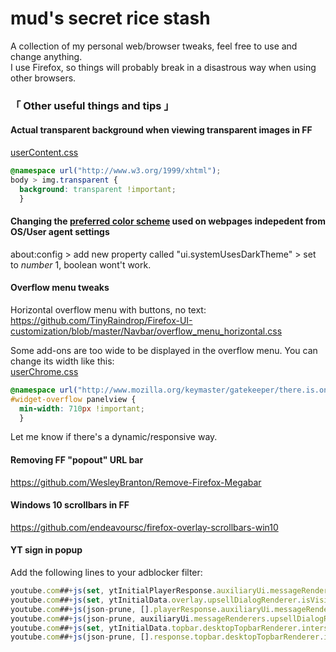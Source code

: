 # mud's secret rice stash

A collection of my personal web/browser tweaks, feel free to use and change anything.<br>
I use Firefox, so things will probably break in a disastrous way when using other browsers.

### 「 Other useful things and tips 」

#### Actual transparent background when viewing transparent images in FF
[userContent.css](http://kb.mozillazine.org/index.php?title=UserContent.css)
```css
@namespace url("http://www.w3.org/1999/xhtml");
body > img.transparent { 
  background: transparent !important;
  }
```

#### Changing the [preferred color scheme](https://developer.mozilla.org/en-US/docs/Web/CSS/@media/prefers-color-scheme) used on webpages indepedent from OS/User agent settings
about:config > add new property called "ui.systemUsesDarkTheme" > set to *number* 1, boolean wont't work.

#### Overflow menu tweaks
Horizontal overflow menu with buttons, no text:<br>
https://github.com/TinyRaindrop/Firefox-UI-customization/blob/master/Navbar/overflow_menu_horizontal.css<br>

Some add-ons are too wide to be displayed in the overflow menu. You can change its width like this:<br>
[userChrome.css](https://www.userchrome.org/how-create-userchrome-css.html)
```css
@namespace url("http://www.mozilla.org/keymaster/gatekeeper/there.is.only.xul");
#widget-overflow panelview {
  min-width: 710px !important;
  }
```
Let me know if there's a dynamic/responsive way.

#### Removing FF "popout" URL bar
https://github.com/WesleyBranton/Remove-Firefox-Megabar

#### Windows 10 scrollbars in FF
https://github.com/endeavoursc/firefox-overlay-scrollbars-win10

#### YT sign in popup
Add the following lines to your adblocker filter:
```js
youtube.com##+js(set, ytInitialPlayerResponse.auxiliaryUi.messageRenderers.upsellDialogRenderer.isVisible, false)
youtube.com##+js(set, ytInitialData.overlay.upsellDialogRenderer.isVisible, false)
youtube.com##+js(json-prune, [].playerResponse.auxiliaryUi.messageRenderers.upsellDialogRenderer)
youtube.com##+js(json-prune, auxiliaryUi.messageRenderers.upsellDialogRenderer)
youtube.com##+js(set, ytInitialData.topbar.desktopTopbarRenderer.interstitial.consentBumpRenderer.forceConsent, false)
youtube.com##+js(json-prune, [].response.topbar.desktopTopbarRenderer.interstitial.consentBumpRenderer)
```
